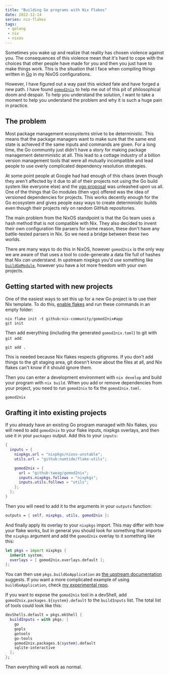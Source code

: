```yaml
---
title: "Building Go programs with Nix Flakes"
date: 2022-12-14
series: nix-flakes
tags:
 - golang
 - nix
 - nixos
---
```


<xeblog-hero ai="Waifu Diffusion v1.3 (float16)" file="aoi-starbucks-hacker" prompt="Baby blue gopher, laptop computer, starbucks, 1girl, hacker vibes, manga, thick outlines, evangelion, angel attack, chibi, cat ears"></xeblog-hero>

Sometimes you wake up and realize that reality has chosen violence against you.
The consequences of this violence mean that it's hard to cope with the choices
that other people have made for you and then you just have to make things work.
This is the situation that I face when compiling things written in
[Go](https://golang.org) in my NixOS configurations.

However, I have figured out a way past this wicked fate and have forged a new
path. I have found [`gomod2nix`](https://github.com/nix-community/gomod2nix) to
help me out of this pit of philosophical doom and despair. To help you
understand the solution, I want to take a moment to help you understand the
problem and why it is such a huge pain in practice.

## The problem

Most package management ecosystems strive to be deterministic. This means that
the package managers want to make sure that the same end state is achieved if
the same inputs and commands are given. For a long time, the Go community just
didn't have a story for making package management deterministic at all. This
lead to a cottage industry of a billion version management tools that were all
mutually incompatible and lead people to use overly complicated dependency
resolution strategies.

At some point people at Google had had enough of this chaos (even though they
aren't affected by it due to all of their projects not using the Go build system
like everyone else) and the [vgo proposal](https://research.swtch.com/vgo-tour)
was unleashed upon us all. One of the things that Go modules (then vgo) offered
was the idea of versioned dependencies for projects. This works decently enough
for the Go ecosystem and gives people easy ways to create deterministic builds
even though their projects rely on random GitHub repositories.

The main problem from the NixOS standpoint is that the Go team uses a hash
method that is not compatible with Nix. They also decided to invent their own
configuration file parsers for some reason, these don't have any battle-tested
parsers in Nix. So we need a bridge between these two worlds.

<xeblog-conv name="Mara" mood="hacker">There are many ways to do this in NixOS,
however `gomod2nix` is the only way we are aware of that uses a tool to
code-generate a data file full of hashes that Nix _can_ understand. In upstream
nixpkgs you'd use something like
[`buildGoModule`](https://nixos.org/manual/nixpkgs/stable/#ssec-language-go),
however you have a lot more freedom with your own projects.</xeblog-conv>

## Getting started with new projects

One of the easiest ways to set this up for a new Go project is to use their Nix
template. To do this, [enable
flakes](https://nixos.wiki/wiki/Flakes#Enable_flakes) and run these commands in
an empty folder:

```
nix flake init -t github:nix-community/gomod2nix#app
git init
```

Then add everything (including the generated `gomod2nix.toml`) to git with `git
add`:

```
git add .
```

<xeblog-conv name="Mara" mood="hacker">This is needed because Nix flakes
respects gitignores. If you don't add things to the git staging area, git
doesn't know about the files at all, and Nix flakes can't know if it should
ignore them.</xeblog-conv>

Then you can enter a development environment with `nix develop` and build your
program with `nix build`. When you add or remove dependencies from your project,
you need to run `gomod2nix` to fix the `gomod2nix.toml`.

```
gomod2nix
```

## Grafting it into existing projects

If you already have an existing Go program managed with Nix flakes, you will
need to add `gomod2nix` to your flake inputs, nixpkgs overlays, and then use it
in your `packages` output. Add this to your `inputs`:

```nix
{
  inputs = {
    nixpkgs.url = "nixpkgs/nixos-unstable";
    utils.url = "github:numtide/flake-utils";

    gomod2nix = {
      url = "github:tweag/gomod2nix";
      inputs.nixpkgs.follows = "nixpkgs";
      inputs.utils.follows = "utils";
    };
  };
}
```

Then you will need to add it to the arguments in your `outputs` function:

```nix
outputs = { self, nixpkgs, utils, gomod2nix }:
```

And finally apply its overlay to your `nixpkgs` import. This may differ with how
your flake works, but in general you should look for something that imports the
`nixpkgs` argument and add the `gomod2nix` overlay to it something like this:

```nix
let pkgs = import nixpkgs {
  inherit system;
  overlays = [ gomod2nix.overlays.default ];
};
```

You can then use `pkgs.buildGoApplication` as [the upstream
documentation](https://github.com/nix-community/gomod2nix/blob/master/docs/nix-reference.md)
suggests. If you want a more complicated example of using `buildGoApplication`,
check [my experimental
repo](https://github.com/Xe/x/blob/6b1b88d6755d47307db38bd797c70f5daf8e2eb2/flake.nix#L46-L53).

<xeblog-conv name="Mara" mood="hacker">If you want to expose the `gomod2nix`
tool in a devShell, add `gomod2nix.packages.${system}.default` to the
`buildInputs` list. The total list of tools could look like this:</xeblog-conv>

```nix
devShells.default = pkgs.mkShell {
  buildInputs = with pkgs; [
    go
    gopls
    gotools
    go-tools
    gomod2nix.packages.${system}.default
    sqlite-interactive
  ];
};
```

Then everything will work as normal.
